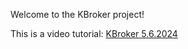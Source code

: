 Welcome to the KBroker project!

This is a video tutorial: [KBroker 5.6.2024](https://1drv.ms/v/c/395ed335e49f8fa1/Ef0T5FUMf29EmRt4CHJ9N88BLfvCVVyaavpmzsD8PkXO4Q?e=Hgnvr2)
